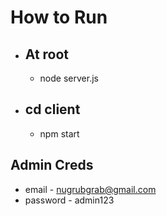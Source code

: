 # How to Run
- ## At root
  - node server.js
- ## cd client
  - npm start

## Admin Creds
- email - nugrubgrab@gmail.com
- password - admin123
